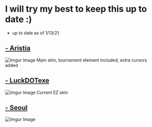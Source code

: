 # I will try my best to keep this up to date :)
- up to date as of 1/13/21
## [- Aristia](https://drive.google.com/file/d/1o-t2dyczWvJL-7htr_LAyufsKTvdKtXv/view?usp=sharing)
![Imgur Image](https://imgur.com/7p17god.jpg) Main skin, tournament element included, extra cursors added

## [- LuckDOTexe](https://drive.google.com/file/d/1ICbKn-ibr-iitjRi23nKY-alcZGPvgyp/view?usp=sharing) 
![Imgur Image](https://imgur.com/9B07D93.jpg) Current EZ skin

## [- Seoul](https://drive.google.com/file/d/1WeHfyiW7L2zD2Ap3pwUlRH95XDuniHd4/view?usp=sharing) 
![Imgur Image](https://imgur.com/xxLqrRy.jpg) 


